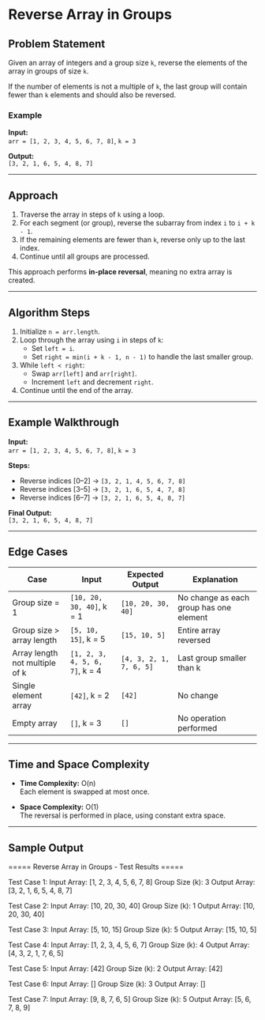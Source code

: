 # Reverse Array in Groups

## Problem Statement
Given an array of integers and a group size `k`, reverse the elements of the array in groups of size `k`.

If the number of elements is not a multiple of `k`, the last group will contain fewer than `k` elements and should also be reversed.

### Example
**Input:**  
`arr = [1, 2, 3, 4, 5, 6, 7, 8]`, `k = 3`

**Output:**  
`[3, 2, 1, 6, 5, 4, 8, 7]`

---

## Approach
1. Traverse the array in steps of `k` using a loop.
2. For each segment (or group), reverse the subarray from index `i` to `i + k - 1`.
3. If the remaining elements are fewer than `k`, reverse only up to the last index.
4. Continue until all groups are processed.

This approach performs **in-place reversal**, meaning no extra array is created.

---

## Algorithm Steps
1. Initialize `n = arr.length`.
2. Loop through the array using `i` in steps of `k`:
   - Set `left = i`.
   - Set `right = min(i + k - 1, n - 1)` to handle the last smaller group.
3. While `left < right`:
   - Swap `arr[left]` and `arr[right]`.
   - Increment `left` and decrement `right`.
4. Continue until the end of the array.

---

## Example Walkthrough
**Input:**  
`arr = [1, 2, 3, 4, 5, 6, 7, 8]`, `k = 3`

**Steps:**
- Reverse indices [0–2] → `[3, 2, 1, 4, 5, 6, 7, 8]`
- Reverse indices [3–5] → `[3, 2, 1, 6, 5, 4, 7, 8]`
- Reverse indices [6–7] → `[3, 2, 1, 6, 5, 4, 8, 7]`

**Final Output:**  
`[3, 2, 1, 6, 5, 4, 8, 7]`

---

## Edge Cases
| Case | Input | Expected Output | Explanation |
|------|--------|----------------|--------------|
| Group size = 1 | `[10, 20, 30, 40]`, k = 1 | `[10, 20, 30, 40]` | No change as each group has one element |
| Group size > array length | `[5, 10, 15]`, k = 5 | `[15, 10, 5]` | Entire array reversed |
| Array length not multiple of k | `[1, 2, 3, 4, 5, 6, 7]`, k = 4 | `[4, 3, 2, 1, 7, 6, 5]` | Last group smaller than k |
| Single element array | `[42]`, k = 2 | `[42]` | No change |
| Empty array | `[]`, k = 3 | `[]` | No operation performed |

---

## Time and Space Complexity
- **Time Complexity:** O(n)  
  Each element is swapped at most once.

- **Space Complexity:** O(1)  
  The reversal is performed in place, using constant extra space.

---

## Sample Output
===== Reverse Array in Groups - Test Results =====

Test Case 1:
Input Array: [1, 2, 3, 4, 5, 6, 7, 8]
Group Size (k): 3
Output Array: [3, 2, 1, 6, 5, 4, 8, 7]

Test Case 2:
Input Array: [10, 20, 30, 40]
Group Size (k): 1
Output Array: [10, 20, 30, 40]

Test Case 3:
Input Array: [5, 10, 15]
Group Size (k): 5
Output Array: [15, 10, 5]

Test Case 4:
Input Array: [1, 2, 3, 4, 5, 6, 7]
Group Size (k): 4
Output Array: [4, 3, 2, 1, 7, 6, 5]

Test Case 5:
Input Array: [42]
Group Size (k): 2
Output Array: [42]

Test Case 6:
Input Array: []
Group Size (k): 3
Output Array: []

Test Case 7:
Input Array: [9, 8, 7, 6, 5]
Group Size (k): 5
Output Array: [5, 6, 7, 8, 9]
